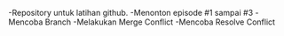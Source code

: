 -Repository untuk latihan github.
-Menonton episode #1 sampai #3
-Mencoba Branch
-Melakukan Merge Conflict
-Mencoba Resolve Conflict
